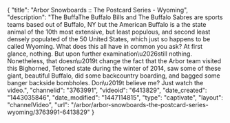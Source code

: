 {
    "title": "Arbor Snowboards :: The Postcard Series - Wyoming",
    "description": "The BuffaThe Buffalo Bills and The Buffalo Sabres are sports teams based out of Buffalo, NY but the American Buffalo is a the state animal of the 10th most extensive, but least populous, and second least densely populated of the 50 United States, which just so happens to be called Wyoming. What does this all have in common you ask? At first glance, nothing. But upon further examination\u2026still nothing. Nonetheless, that doesn\u2019t change the fact that the Arbor team visited this Bighorned, Tetoned state during the winter of 2014, saw some of these giant, beautiful Buffalo, did some backcountry boarding, and bagged some banger backside bombholes. Don\u2019t believe me? Just watch the video.",
    "channelid": "3763991",
    "videoid": "6413829",
    "date_created": "1443035846",
    "date_modified": "1447114815",
    "type": "captivate",
    "layout": "channelVideo",
    "url": "\/arbor\/arbor-snowboards-the-postcard-series-wyoming\/3763991-6413829"
}
